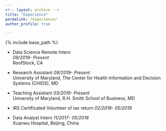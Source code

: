 ```yaml
---
<!-- layout: archive -->
title: "Experience"
permalink: /experience/
author_profile: true

---
```


{% include base_path %}

* Data Science Remote Intern  
_09/2019- Present_ <br />
RoofStock, CA

* Research Assistant 
_08/2019- Present_ <br />
University of Maryland, The Center for Health Information and Decision Systems (CHIDS), MD        

* Teaching Assistant
_03/2019- Present_ <br />
University of Maryland, R.H. Smith School of Business, MD

* IRS Certificated Volunteer of tax return
_02/2019- 05/2019_

* Data Analyst Intern
_11/2017- 05/2018_ <br/>
Xuanwu Hospital, Beijing, China  
